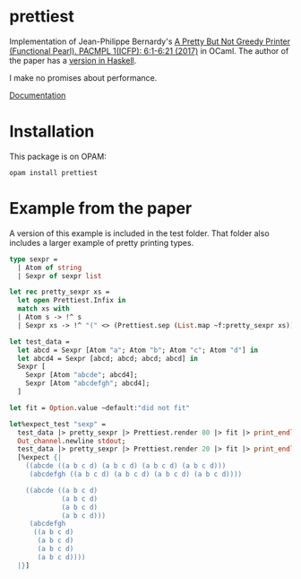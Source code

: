 # prettiest

Implementation of Jean-Philippe Bernardy's [A Pretty But Not Greedy Printer (Functional Pearl). PACMPL 1(ICFP): 6:1-6:21 (2017)](https://jyp.github.io/pdf/Prettiest.pdf) in OCaml.
The author of the paper has a [version in Haskell](https://github.com/jyp/prettiest).

I make no promises about performance.

[Documentation](https://htmlpreview.github.io/?https://raw.githubusercontent.com/andreasfrom/prettiest/master/doc/prettiest/Prettiest/index.html)

# Installation

This package is on OPAM:

    opam install prettiest

# Example from the paper

A version of this example is included in the test folder.
That folder also includes a larger example of pretty printing types.

```ocaml
type sexpr =
  | Atom of string
  | Sexpr of sexpr list

let rec pretty_sexpr xs =
  let open Prettiest.Infix in
  match xs with
  | Atom s -> !^ s
  | Sexpr xs -> !^ "(" <> (Prettiest.sep (List.map ~f:pretty_sexpr xs)) <> !^ ")"

let test_data =
  let abcd = Sexpr [Atom "a"; Atom "b"; Atom "c"; Atom "d"] in
  let abcd4 = Sexpr [abcd; abcd; abcd; abcd] in
  Sexpr [
    Sexpr [Atom "abcde"; abcd4];
    Sexpr [Atom "abcdefgh"; abcd4];
  ]

let fit = Option.value ~default:"did not fit"

let%expect_test "sexp" =
  test_data |> pretty_sexpr |> Prettiest.render 80 |> fit |> print_endline;
  Out_channel.newline stdout;
  test_data |> pretty_sexpr |> Prettiest.render 20 |> fit |> print_endline;
  [%expect {|
    ((abcde ((a b c d) (a b c d) (a b c d) (a b c d)))
     (abcdefgh ((a b c d) (a b c d) (a b c d) (a b c d))))

    ((abcde ((a b c d)
             (a b c d)
             (a b c d)
             (a b c d)))
     (abcdefgh
      ((a b c d)
       (a b c d)
       (a b c d)
       (a b c d))))
  |}]
```
